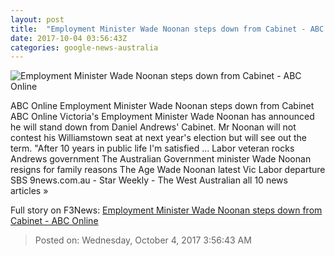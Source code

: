 ```yaml
---
layout: post
title:  "Employment Minister Wade Noonan steps down from Cabinet - ABC Online"
date: 2017-10-04 03:56:43Z
categories: google-news-australia
---
```


![Employment Minister Wade Noonan steps down from Cabinet - ABC Online](http://www.abc.net.au/news/image/9014912-1x1-700x700.jpg)

ABC Online Employment Minister Wade Noonan steps down from Cabinet ABC Online Victoria's Employment Minister Wade Noonan has announced he will stand down from Daniel Andrews' Cabinet. Mr Noonan will not contest his Williamstown seat at next year's election but will see out the term. "After 10 years in public life I'm satisfied ... Labor veteran rocks Andrews government The Australian Government minister Wade Noonan resigns for family reasons The Age Wade Noonan latest Vic Labor departure SBS 9news.com.au - Star Weekly - The West Australian all 10 news articles »


Full story on F3News: [Employment Minister Wade Noonan steps down from Cabinet - ABC Online](http://www.f3nws.com/n/fkcMyC)

> Posted on: Wednesday, October 4, 2017 3:56:43 AM
